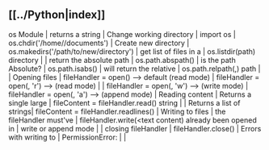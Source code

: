 [[../Python|index]]
--------------------------------------------------------------------------------
os Module                    | returns a string
                             |
  Change working directory   | import os
                             | os.chdir('/home/<use name>/documents')
                             |
  Create new directory       | os.makedirs('/path/to/new/directory')
                             |
  get list of files in a     | os.listdir(path)
  directory                  |
                             |
  return the absolute path   | os.path.abspath(<path>)
                             |
  is the path Absolute?      | os.path.isabs(<path>)
                             |
  will return the relative   | os.path.relpath(<path>,<start>)
  path                       |
                             |
  Opening files              | fileHandler = open(<path to file>) --> default (read mode)
                             | fileHandler = open(<path to file>, 'r') --> (read mode)
                             |
                             | fileHandler = open(<path to file>, 'w') --> (write mode)
                             | fileHandler = open(<path to file>, 'a') --> (append mode)
                             |
  Reading content            |
    Returns a single large   | fileContent = fileHandler.read()
    string                   |
                             |
    Returns a list of strings| fileContent = fileHandler.readlines()
                             |
  Writing to files           |
    the fileHandler must've  | fileHandler.write(<text content)
    already been opened in   |
    write or append mode     |
                             |
    closing fileHandler      | fileHandler.close()
                             |
  Errors with writing to     |
    PermissionError:         |
                             |
